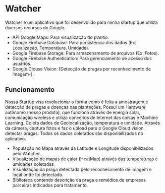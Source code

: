 # Watcher
Watcher é um aplicativo que foi desenvolido para minha startup que utiliza diversos recursos do Google.
- API Google Maps: Para visualização do plantio.
- Google Firebase Database: Para persistencia dos dados (Ex: Localização, Temperatura, Umidade).
- Google Firebase Storage: Para armazenamento de arquivos (Ex: Fotos).
- Google Firebase Authentication: Para gerenciamento de acesso dos usuários.
- Google Clouse Vision: (Detecção de pragas por reconhecimento de imagem-).

## Funcionamento

Nossa Startup visa revolucionar a forma como é feita a amostragem e detecção de pragas e doenças nas plantações. Possui um Hardware 
autônomo (nosso produto), que funciona através de energia solar, comunicação wireless e utiliza conceitos de Internet das coisas e
Machine Learning. Coleta dados de Geolocalização, temperatura e umidade. Através da câmera, captura fotos
e faz o upload para o Google Cloud vision detectar pragas. Todos os dados coletados são disponibilizados no aplicativo.

- População no Mapa através da Latitude e Longitude disponibilizados pelo Watcher.
- Visualização de mapas de calor (HeatMap) através das temperaturas e umidades coletadas.
- Visualização da praga detectada pelo reconhecimento de imagem e local onde foi detectado.
- Biblioteca contendo descrição da praga e remédios de empresas parceiras indicados para tratamento.
